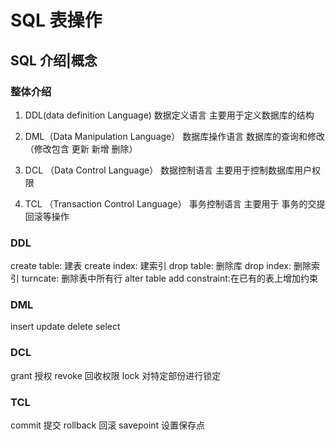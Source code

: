 # SQL 表操作

## SQL 介绍|概念

### 整体介绍
1. DDL(data definition Language) 数据定义语言
主要用于定义数据库的结构

2. DML（Data Manipulation Language） 数据库操作语言
数据库的查询和修改（修改包含 更新 新增 删除）

3. DCL （Data Control Language） 数据控制语言
主要用于控制数据库用户权限

4. TCL （Transaction Control Language） 事务控制语言
主要用于 事务的交提回滚等操作

### DDL
create table: 建表
create index: 建索引
drop table: 删除库
drop index: 删除索引
turncate: 删除表中所有行
alter table add constraint:在已有的表上增加约束

### DML
insert
update
delete
select

### DCL
grant 授权
revoke 回收权限
lock 对特定部份进行锁定

### TCL
commit 提交
rollback 回滚
savepoint 设置保存点